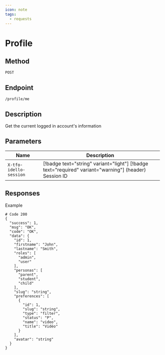 ```yaml
---
icon: note
tags:
  - requests
---
```


# Profile

## Method

`POST`

## Endpoint

`/profile/me`

## Description

Get the current logged in account's information

## Parameters

Name                         | Description
---------------------------- | -------------------------------------------------------------------------------------------------------------------------------------------------------------
`X-tfo-idello-session `      | [!badge text="string" variant="light"] [!badge text="required" variant="warning"] (header) Session ID




## Responses

Example

```
# Code 200
{
  "success": 1,
  "msg": "OK",
  "code": "OK",
  "data": {
    "id": 1,
    "firstname": "John",
    "lastname": "Smith",
    "roles": [
      "admin",
      "user"
    ],
    "personas": [
      "parent",
      "student",
      "child"
    ],
    "slug": "string",
    "preferences": [
      {
        "id": 1,
        "slug": "string",
        "type": "filter",
        "status": "P",
        "name": "video",
        "title": "Vidéo"
      }
    ],
    "avatar": "string"
  }
}
```
